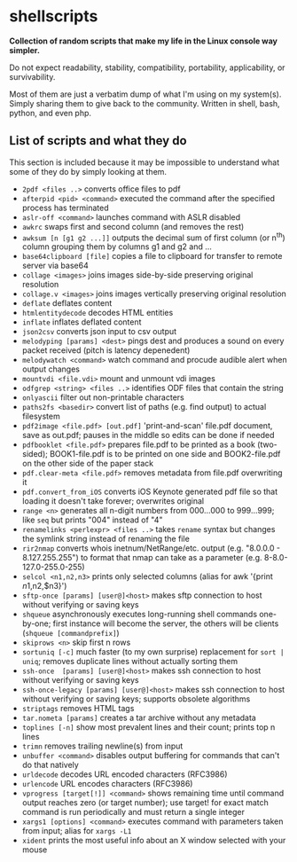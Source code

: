 # shellscripts
**Collection of random scripts that make my life in the Linux console way simpler.**

Do not expect readability, stability, compatibility, portability, applicability, or survivability.

Most of them are just a verbatim dump of what I'm using on my system(s). Simply sharing them to give back to the community. Written in shell, bash, python, and even php.

## List of scripts and what they do
This section is included because it may be impossible to understand what some of they do by simply looking at them.
* `2pdf <files ..>` converts office files to pdf
* `afterpid <pid> <command>` executed the command after the specified process has terminated
* `aslr-off <command>` launches command with ASLR disabled
* `awkrc` swaps first and second column (and removes the rest)
* `awksum [n [g1 g2 ...]]` outputs the decimal sum of first column (or n<sup>th</sup>) column grouping them by columns g1 and g2 and ...
* `base64clipboard [file]` copies a file to clipboard for transfer to remote server via base64
* `collage <images>` joins images side-by-side preserving original resolution
* `collage.v <images>` joins images vertically preserving original resolution
* `deflate` deflates content
* `htmlentitydecode` decodes HTML entities
* `inflate` inflates deflated content
* `json2csv` converts json input to csv output
* `melodyping [params] <dest>` pings dest and produces a sound on every packet received (pitch is latency depenedent)
* `melodywatch <command>` watch command and procude audible alert when output changes
* `mountvdi <file.vdi>` mount and unmount vdi images
* `odfgrep <string> <files ..>` identifies ODF files that contain the string
* `onlyascii` filter out non-printable characters
* `paths2fs <basedir>` convert list of paths (e.g. find output) to actual filesystem
* `pdf2image <file.pdf> [out.pdf]` 'print-and-scan' file.pdf document, save as out.pdf; pauses in the middle so edits can be done if needed
* `pdfbooklet <file.pdf>` prepares file.pdf to be printed as a book (two-sided); BOOK1-file.pdf is to be printed on one side and BOOK2-file.pdf on the other side of the paper stack
* `pdf.clear-meta <file.pdf>` removes metadata from file.pdf overwriting it
* `pdf.convert_from_iOS` converts iOS Keynote generated pdf file so that loading it doesn't take forever; overwrites original
* `range <n>` generates all n-digit numbers from 000...000 to 999...999; like `seq` but prints "004" instead of "4"
* `renamelinks <perlexpr> <files ..>` takes `rename` syntax but changes the symlink string instead of renaming the file
* `rir2nmap` converts whois inetnum/NetRange/etc. output (e.g. "8.0.0.0 - 8.127.255.255") to format that nmap can take as a parameter (e.g. 8-8.0-127.0-255.0-255)
* `selcol <n1,n2,n3>` prints only selected columns (alias for awk '{print $n1,$n2,$n3}')
* `sftp-once [params] [user@]<host>` makes sftp connection to host without verifying or saving keys
* `shqueue` asynchronously executes long-running shell commands one-by-one; first instance will become the server, the others will be clients (`shqueue [commandprefix]`)
* `skiprows <n>` skip first n rows
* `sortuniq [-c]` much faster (to my own surprise) replacement for `sort | uniq`; removes duplicate lines without actually sorting them
* `ssh-once  [params] [user@]<host>` makes ssh connection to host without verifying or saving keys
* `ssh-once-legacy [params] [user@]<host>` makes ssh connection to host without verifying or saving keys; supports obsolete algorithms
* `striptags` removes HTML tags
* `tar.nometa [params]` creates a tar archive without any metadata
* `toplines [-n]` show most prevalent lines and their count; prints top n lines
* `trimn` removes trailing newline(s) from input
* `unbuffer <command>` disables output buffering for commands that can't do that natively
* `urldecode` decodes URL encoded characters (RFC3986)
* `urlencode` URL encodes characters (RFC3986)
* `vprogress [target[!]] <command>` shows remaining time until command output reaches zero (or target number); use target! for exact match command is run periodically and must return a single integer
* `xargs1 [options] <command>` executes command with parameters taken from input; alias for `xargs -L1`
* `xident` prints the most useful info about an X window selected with your mouse
